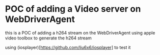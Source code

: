 # POC of adding a Video server on WebDriverAgent
this is a POC of adding a h264 stream on the WebDriverAgent
using apple video toolbox to generate the h264 stream

using (iosplayer)[https://github.com/liu6x6/iosplayer] to test it